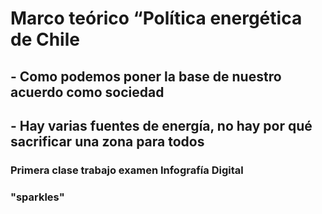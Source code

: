 # Marco teórico “Política energética de Chile
## - Como podemos poner la base de nuestro acuerdo como sociedad
## - Hay varias fuentes de energía, no hay por qué sacrificar una zona para todos

### Primera clase trabajo examen **Infografía Digital**

### "sparkles"
